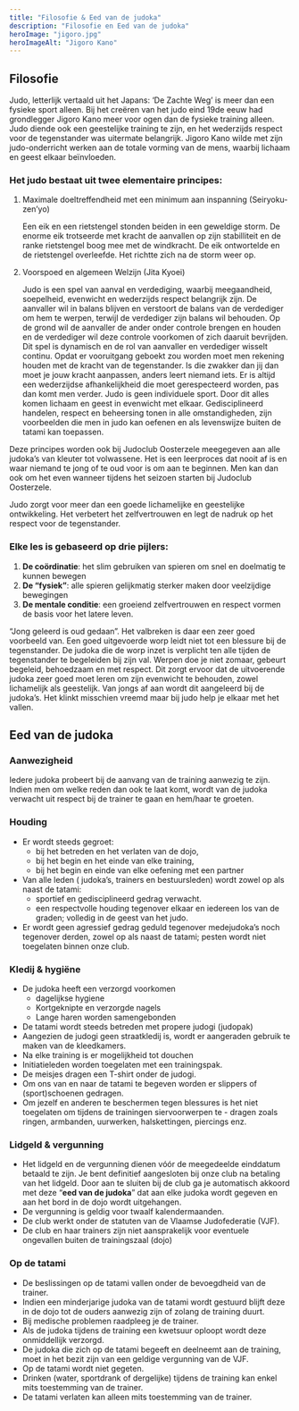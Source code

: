 ```yaml
---
title: "Filosofie & Eed van de judoka"
description: "Filosofie en Eed van de judoka"
heroImage: "jigoro.jpg"
heroImageAlt: "Jigoro Kano"
---
```


## Filosofie

Judo, letterlijk vertaald uit het Japans: ‘De Zachte Weg’ is meer dan een fysieke sport alleen. Bij het creëren van het judo eind 19de eeuw had grondlegger Jigoro Kano meer voor ogen dan de fysieke training alleen. Judo diende ook een geestelijke training te zijn, en het wederzijds respect voor de tegenstander was uitermate belangrijk. Jigoro Kano wilde met zijn judo-onderricht werken aan de totale vorming van de mens, waarbij lichaam en geest elkaar beïnvloeden.

### Het judo bestaat uit twee elementaire principes:

1. Maximale doeltreffendheid met een minimum aan inspanning (Seiryoku-zen’yo)

   Een eik en een rietstengel stonden beiden in een geweldige storm. De enorme eik trotseerde met kracht de aanvallen op zijn stabilliteit en de ranke rietstengel boog mee met de windkracht. De eik ontwortelde en de rietstengel overleefde. Het richtte zich na de storm weer op.

2. Voorspoed en algemeen Welzijn (Jita Kyoei)

   Judo is een spel van aanval en verdediging, waarbij meegaandheid, soepelheid, evenwicht en wederzijds respect belangrijk zijn. De aanvaller wil in balans blijven en verstoort de balans van de verdediger om hem te werpen, terwijl de verdediger zijn balans wil behouden. Op de grond wil de aanvaller de ander onder controle brengen en houden en de verdediger wil deze controle voorkomen of zich daaruit bevrijden. Dit spel is dynamisch en de rol van aanvaller en verdediger wisselt continu. Opdat er vooruitgang geboekt zou worden moet men rekening houden met de kracht van de tegenstander. Is die zwakker dan jij dan moet je jouw kracht aanpassen, anders leert niemand iets. Er is altijd een wederzijdse afhankelijkheid die moet gerespecteerd worden, pas dan komt men verder. Judo is geen individuele sport. Door dit alles komen lichaam en geest in evenwicht met elkaar. Gedisciplineerd handelen, respect en beheersing tonen in alle omstandigheden, zijn voorbeelden die men in judo kan oefenen en als levenswijze buiten de tatami kan toepassen.

Deze principes worden ook bij Judoclub Oosterzele meegegeven aan alle judoka’s van kleuter tot volwassene. Het is een leerproces dat nooit af is en waar niemand te jong of te oud voor is om aan te beginnen. Men kan dan ook om het even wanneer tijdens het seizoen starten bij Judoclub Oosterzele.

Judo zorgt voor meer dan een goede lichamelijke en geestelijke ontwikkeling. Het verbetert het zelfvertrouwen en legt de nadruk op het respect voor de tegenstander.

### Elke les is gebaseerd op drie pijlers:

1. **De coördinatie**: het slim gebruiken van spieren om snel en doelmatig te kunnen bewegen
2. **De “fysiek”**: alle spieren gelijkmatig sterker maken door veelzijdige bewegingen
3. **De mentale conditie**: een groeiend zelfvertrouwen en respect vormen de basis voor het latere leven.

“Jong geleerd is oud gedaan”. Het valbreken is daar een zeer goed voorbeeld van. Een goed uitgevoerde worp leidt niet tot een blessure bij de tegenstander. De judoka die de worp inzet is verplicht ten alle tijden de tegenstander te begeleiden bij zijn val. Werpen doe je niet zomaar, gebeurt begeleid, behoedzaam en met respect. Dit zorgt ervoor dat de uitvoerende judoka zeer goed moet leren om zijn evenwicht te behouden, zowel lichamelijk als geestelijk. Van jongs af aan wordt dit aangeleerd bij de judoka’s. Het klinkt misschien vreemd maar bij judo help je elkaar met het vallen.

## Eed van de judoka

### Aanwezigheid

Iedere judoka probeert bij de aanvang van de training aanwezig te zijn. Indien men om welke reden dan ook te laat komt, wordt van de judoka verwacht uit respect bij de trainer te gaan en hem/haar te groeten.

### Houding

- Er wordt steeds gegroet:
  - bij het betreden en het verlaten van de dojo,
  - bij het begin en het einde van elke training,
  - bij het begin en einde van elke oefening met een partner
- Van alle leden ( judoka’s, trainers en bestuursleden) wordt zowel op als naast de tatami:
  - sportief en gedisciplineerd gedrag verwacht.
  - een respectvolle houding tegenover elkaar en iedereen los van de graden; volledig in de geest van het judo.
- Er wordt geen agressief gedrag geduld tegenover medejudoka’s noch tegenover derden, zowel op als naast de tatami; pesten wordt niet toegelaten binnen onze club.

### Kledij & hygiëne

- De judoka heeft een verzorgd voorkomen
  - dagelijkse hygiene
  - Kortgeknipte en verzorgde nagels
  - Lange haren worden samengebonden
- De tatami wordt steeds betreden met propere judogi (judopak)
- Aangezien de judogi geen straatkledij is, wordt er aangeraden gebruik te maken van de kleedkamers.
- Na elke training is er mogelijkheid tot douchen
- Initiatieleden worden toegelaten met een trainingspak.
- De meisjes dragen een T-shirt onder de judogi.
- Om ons van en naar de tatami te begeven worden er slippers of (sport)schoenen gedragen.
- Om jezelf en anderen te beschermen tegen blessures is het niet toegelaten om tijdens de trainingen siervoorwerpen te - dragen zoals ringen, armbanden, uurwerken, halskettingen, piercings enz.

### Lidgeld & vergunning

- Het lidgeld en de vergunning dienen vóór de meegedeelde einddatum betaald te zijn. Je bent definitief aangesloten bij onze club na betaling van het lidgeld. Door aan te sluiten bij de club ga je automatisch akkoord met deze “**eed van de judoka**” dat aan elke judoka wordt gegeven en aan het bord in de dojo wordt uitgehangen.
- De vergunning is geldig voor twaalf kalendermaanden.
- De club werkt onder de statuten van de Vlaamse Judofederatie (VJF).
- De club en haar trainers zijn niet aansprakelijk voor eventuele ongevallen buiten de trainingszaal (dojo)

### Op de tatami

- De beslissingen op de tatami vallen onder de bevoegdheid van de trainer.
- Indien een minderjarige judoka van de tatami wordt gestuurd blijft deze in de dojo tot de ouders aanwezig zijn of zolang de training duurt.
- Bij medische problemen raadpleeg je de trainer.
- Als de judoka tijdens de training een kwetsuur oploopt wordt deze onmiddellijk verzorgd.
- De judoka die zich op de tatami begeeft en deelneemt aan de training, moet in het bezit zijn van een geldige vergunning van de VJF.
- Op de tatami wordt niet gegeten.
- Drinken (water, sportdrank of dergelijke) tijdens de training kan enkel mits toestemming van de trainer.
- De tatami verlaten kan alleen mits toestemming van de trainer.
